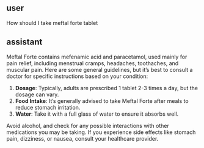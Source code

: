## user
How should I take meftal forte tablet 
## assistant

Meftal Forte contains mefenamic acid and paracetamol, used mainly for pain relief, including menstrual cramps, headaches, toothaches, and muscular pain. Here are some general guidelines, but it’s best to consult a doctor for specific instructions based on your condition:

1. **Dosage**: Typically, adults are prescribed 1 tablet 2-3 times a day, but the dosage can vary.
2. **Food Intake**: It’s generally advised to take Meftal Forte after meals to reduce stomach irritation.
3. **Water**: Take it with a full glass of water to ensure it absorbs well.

Avoid alcohol, and check for any possible interactions with other medications you may be taking. If you experience side effects like stomach pain, dizziness, or nausea, consult your healthcare provider.